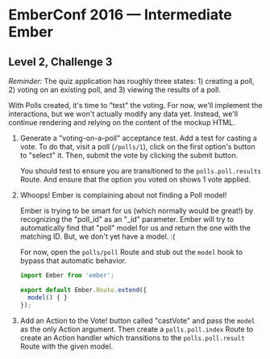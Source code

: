 # EmberConf 2016 &mdash; Intermediate Ember

## Level 2, Challenge 3

_Reminder:_ The quiz application has roughly three states: 1) creating a poll,
2) voting on an existing poll, and 3) viewing the results of a poll.

With Polls created, it's time to "test" the voting. For now, we'll implement
the interactions, but we won't actually modify any data yet. Instead, we'll
continue rendering and relying on the content of the mockup HTML.

1. Generate a "voting-on-a-poll" acceptance test. Add a test for casting a
   vote. To do that, visit a poll (`/polls/1`), click on the first option's
   button to "select" it. Then, submit the vote by clicking the submit button.

    You should test to ensure you are transitioned to the `polls.poll.results`
    Route. And ensure that the option you voted on shows 1 vote applied.

2. Whoops! Ember is complaining about not finding a Poll model!

    Ember is trying to be smart for us (which normally would be great!) by
    recognizing the "poll_id" as an "_id" parameter. Ember will try to
    automatically find that "poll" model for us and return the one with the
    matching ID. But, we don't yet have a model. :(

    For now, open the `polls/poll` Route and stub out the `model` hook to
    bypass that automatic behavior.

    ```javascript
    import Ember from 'ember';

    export default Ember.Route.extend({
      model() { }
    });
    ```

3. Add an Action to the Vote! button called "castVote" and pass the `model` as
   the only Action argument. Then create a `polls.poll.index` Route to create
   an Action handler which transitions to the `polls.poll.result` Route with
   the given model.
